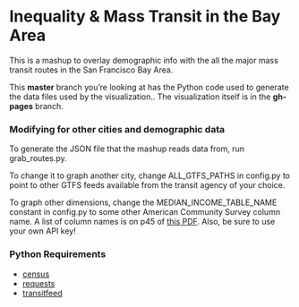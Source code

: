Inequality & Mass Transit in the Bay Area
=====================

This is a mashup to overlay demographic info with the all the major mass transit routes in the San Francisco Bay Area.

This **master** branch you’re looking at has the Python code used to generate the data files used by the visualization.. The visualization itself is in the **gh-pages** branch.

### Modifying for other cities and demographic data
To generate the JSON file that the mashup reads data from, run grab_routes.py.

To change it to graph another city, change ALL_GTFS_PATHS in config.py to point to other GTFS feeds available from the transit agency of your choice. 

To graph other dimensions, change the MEDIAN_INCOME_TABLE_NAME constant in config.py to some other American Community Survey column name. A list of column names is on p45 of [this PDF](http://www2.census.gov/acs2012_5yr/summaryfile/ACS_2008-2012_SF_Tech_Doc.pdf). Also, be sure to use your own API key!



### Python Requirements
 * [census](https://github.com/sunlightlabs/census)
 * [requests](http://docs.python-requests.org/en/latest/)
 * [transitfeed](https://code.google.com/p/googletransitdatafeed/wiki/TransitFeed) 
